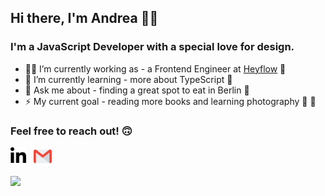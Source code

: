 ## Hi there, I'm Andrea 👋🐣

### I'm a JavaScript Developer with a special love for design.

-   👩‍🏫 I’m currently working as - a Frontend Engineer at [Heyflow](https://www.heyflow.app) 💙
-   🌱 I’m currently learning - more about TypeScript 👀
-   💬 Ask me about - finding a great spot to eat in Berlin 🍝
-   ⚡ My current goal - reading more books and learning photography 📖 📸

### Feel free to reach out! 🙃

[<img align="left" alt="linkedin" width="25px" src="assets/linkedin.png" />](https://www.linkedin.com/in/a-arias/)&nbsp;&nbsp;&nbsp;[<img alt="email" width="29px" src="assets/gmail.png" />](mailto:andrea@spiced-academy.com)

![](https://komarev.com/ghpvc/?username=ariasdrea&color=blue&style=plastic&label=👀)
